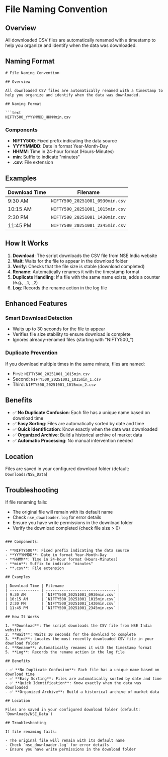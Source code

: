 # File Naming Convention

## Overview

All downloaded CSV files are automatically renamed with a timestamp to help you organize and identify when the data was downloaded.

## Naming Format

````
# File Naming Convention

## Overview

All downloaded CSV files are automatically renamed with a timestamp to help you organize and identify when the data was downloaded.

## Naming Format

```text
NIFTY500_YYYYMMDD_HHMMmin.csv
````

### Components

- **NIFTY500**: Fixed prefix indicating the data source
- **YYYYMMDD**: Date in format Year-Month-Day
- **HHMM**: Time in 24-hour format (Hours-Minutes)
- **min**: Suffix to indicate "minutes"
- **.csv**: File extension

## Examples

| Download Time | Filename                        |
| ------------- | ------------------------------- |
| 9:30 AM       | `NIFTY500_20251001_0930min.csv` |
| 10:15 AM      | `NIFTY500_20251001_1015min.csv` |
| 2:30 PM       | `NIFTY500_20251001_1430min.csv` |
| 11:45 PM      | `NIFTY500_20251001_2345min.csv` |

## How It Works

1. **Download**: The script downloads the CSV file from NSE India website
2. **Wait**: Waits for the file to appear in the download folder
3. **Verify**: Checks that the file size is stable (download completed)
4. **Rename**: Automatically renames it with the timestamp format
5. **Duplicate Handling**: If a file with the same name exists, adds a counter (e.g., `_1`, `_2`)
6. **Log**: Records the rename action in the log file

## Enhanced Features

### Smart Download Detection

- Waits up to 30 seconds for the file to appear
- Verifies file size stability to ensure download is complete
- Ignores already-renamed files (starting with "NIFTY500\_")

### Duplicate Prevention

If you download multiple times in the same minute, files are named:

- First: `NIFTY500_20251001_1015min.csv`
- Second: `NIFTY500_20251001_1015min_1.csv`
- Third: `NIFTY500_20251001_1015min_2.csv`

## Benefits

- ✅ **No Duplicate Confusion**: Each file has a unique name based on download time
- ✅ **Easy Sorting**: Files are automatically sorted by date and time
- ✅ **Quick Identification**: Know exactly when the data was downloaded
- ✅ **Organized Archive**: Build a historical archive of market data
- ✅ **Automatic Processing**: No manual intervention needed

## Location

Files are saved in your configured download folder (default: `Downloads/NSE_Data`)

## Troubleshooting

If file renaming fails:

- The original file will remain with its default name
- Check `nse_downloader.log` for error details
- Ensure you have write permissions in the download folder
- Verify the download completed (check file size > 0)

```

### Components:

- **NIFTY500**: Fixed prefix indicating the data source
- **YYYYMMDD**: Date in format Year-Month-Day
- **HHMM**: Time in 24-hour format (Hours-Minutes)
- **min**: Suffix to indicate "minutes"
- **.csv**: File extension

## Examples

| Download Time | Filename                        |
| ------------- | ------------------------------- |
| 9:30 AM       | `NIFTY500_20251001_0930min.csv` |
| 10:15 AM      | `NIFTY500_20251001_1015min.csv` |
| 2:30 PM       | `NIFTY500_20251001_1430min.csv` |
| 11:45 PM      | `NIFTY500_20251001_2345min.csv` |

## How It Works

1. **Download**: The script downloads the CSV file from NSE India website
2. **Wait**: Waits 10 seconds for the download to complete
3. **Find**: Locates the most recently downloaded CSV file in your download folder
4. **Rename**: Automatically renames it with the timestamp format
5. **Log**: Records the rename action in the log file

## Benefits

- ✅ **No Duplicate Confusion**: Each file has a unique name based on download time
- ✅ **Easy Sorting**: Files are automatically sorted by date and time
- ✅ **Quick Identification**: Know exactly when the data was downloaded
- ✅ **Organized Archive**: Build a historical archive of market data

## Location

Files are saved in your configured download folder (default: `Downloads/NSE_Data`)

## Troubleshooting

If file renaming fails:

- The original file will remain with its default name
- Check `nse_downloader.log` for error details
- Ensure you have write permissions in the download folder
```
